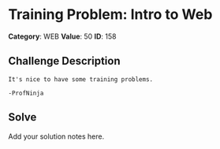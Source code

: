 # Training Problem: Intro to Web
**Category**: WEB
**Value**: 50
**ID**: 158

## Challenge Description
```
It's nice to have some training problems.

-ProfNinja
```

## Solve
Add your solution notes here.
